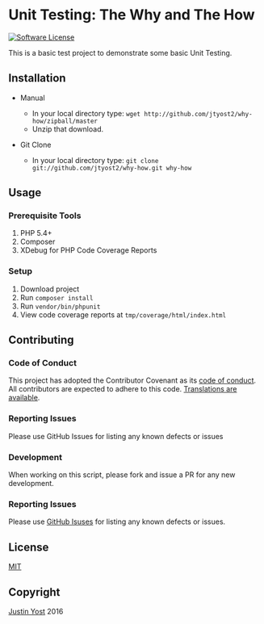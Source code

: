 # Unit Testing: The Why and The How

[![Software License](https://img.shields.io/badge/license-MIT-brightgreen.svg?style=flat-square)](LICENSE.md)

This is a basic test project to demonstrate some basic Unit Testing.

## Installation

- Manual
	- In your local directory type: `wget http://github.com/jtyost2/why-how/zipball/master`
	- Unzip that download.

- Git Clone
	- In your local directory type: `git clone git://github.com/jtyost2/why-how.git why-how`

## Usage

### Prerequisite Tools

1. PHP 5.4+
2. Composer
3. XDebug for PHP Code Coverage Reports

### Setup

1. Download project
2. Run `composer install`
3. Run `vendor/bin/phpunit`
4. View code coverage reports at `tmp/coverage/html/index.html`

## Contributing

### Code of Conduct

This project has adopted the Contributor Covenant as its [code of conduct](CODE_OF_CONDUCT.md). All contributors are expected to adhere to this code. [Translations are available](http://contributor-covenant.org/).

### Reporting Issues

Please use GitHub Issues for listing any known defects or issues

### Development

When working on this script, please fork and issue a PR for any new development.

### Reporting Issues

Please use [GitHub Isuses](https://github.com/jtyost2/why-how/issues) for listing any known defects or issues.

## License ##

[MIT](https://github.com/jtyost2/why-how/blob/master/LICENSE.md)

## Copyright ##

[Justin Yost](https://justinyost.com/) 2016
